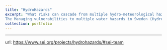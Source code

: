 ```yaml
---
title: "HydroHazards"
excerpt: "What risks can cascade from multiple hydro-meteorological hazards in Sweden and how will climate change alter the risk of disastrous domino effects? What are the implications for infrastructure and social groups and what measures are needed to reduce vulnerabilities?
The Managing vulnerabilities to multiple water hazards in Sweden (HydroHazards) project evaluates the damage that may be caused by multiple water hazards and provides policy recommendations and actions for mitigation and adaptation."
collection: portfolio
---
```

---

url: https://www.sei.org/projects/hydrohazards/#sei-team
